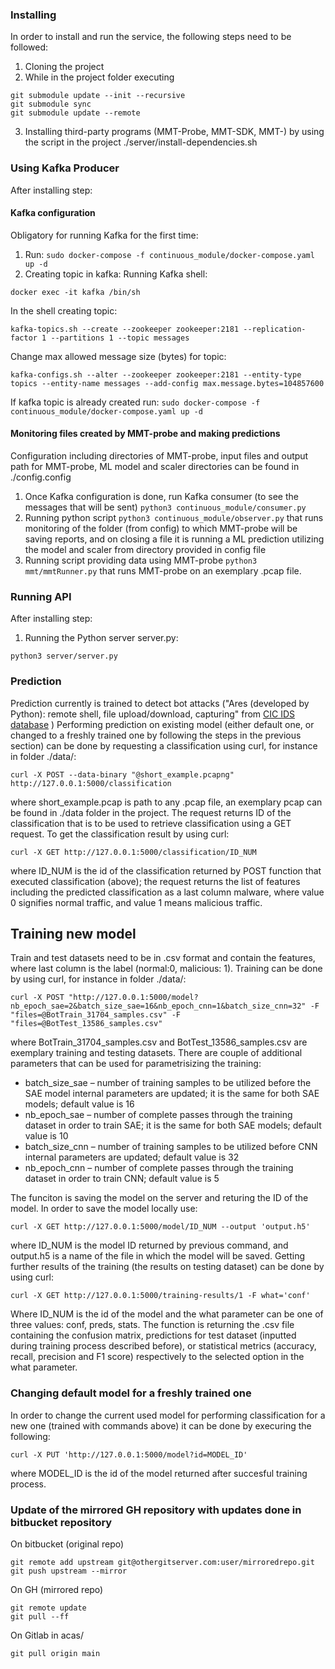 ### Installing

In order to install and run the service, the following steps need to be followed:
1. Cloning the project
2. While in the project folder executing 
```
git submodule update --init --recursive
git submodule sync
git submodule update --remote
```
3. Installing third-party programs (MMT-Probe, MMT-SDK, MMT-) by using the script in the project ./server/install-dependencies.sh

### Using Kafka Producer
After installing step:

#### Kafka configuration
Obligatory for running Kafka for the first time:
1. Run: `sudo docker-compose -f continuous_module/docker-compose.yaml up -d`
2. Creating topic in kafka:
Running Kafka shell:
```
docker exec -it kafka /bin/sh
```
In the shell creating topic: 
```
kafka-topics.sh --create --zookeeper zookeeper:2181 --replication-factor 1 --partitions 1 --topic messages
```
Change max allowed message size (bytes) for topic:
```
kafka-configs.sh --alter --zookeeper zookeeper:2181 --entity-type topics --entity-name messages --add-config max.message.bytes=104857600
```


If kafka topic is already created run: `sudo docker-compose -f continuous_module/docker-compose.yaml up -d`

#### Monitoring files created by MMT-probe and making predictions
Configuration including directories of MMT-probe, input files and output path for MMT-probe, ML model and scaler directories can be found in ./config.config

1. Once Kafka configuration is done, run Kafka consumer (to see the messages that will be sent) 
`python3 continuous_module/consumer.py`
2. Running python script
`python3 continuous_module/observer.py`
that runs monitoring of the folder (from config) to which MMT-probe will be saving reports, and on closing a file it is running a ML prediction utilizing the model and scaler from directory provided in config file
3. Running script providing data using MMT-probe
`python3 mmt/mmtRunner.py`
that runs MMT-probe on an exemplary .pcap file.


### Running API
After installing step:

1. Running the Python server server.py:
```
python3 server/server.py
```

### Prediction
Prediction currently is trained to detect bot attacks ("Ares (developed by Python): remote shell, file upload/download, capturing" from [CIC IDS database](https://www.unb.ca/cic/datasets/ids-2018.html) )
Performing prediction on existing model (either default one, or changed to a freshly trained one by following the steps in the previous section) can be done by requesting a classification using curl, for instance in folder ./data/:
```
curl -X POST --data-binary "@short_example.pcapng" http://127.0.0.1:5000/classification
```
where short_example.pcap is path to any .pcap file, an exemplary pcap can be found in ./data folder in the project. The request returns ID of the classification that is to be used to retrieve classification using a GET request.
To get the classification result by using curl:
```
curl -X GET http://127.0.0.1:5000/classification/ID_NUM
```
where ID_NUM is the id of the classification returned by POST function that executed classification (above); the request returns the list of features including the predicted classification as a last column malware, where value 0 signifies normal traffic, and value 1 means malicious traffic.


## Training new model
Train and test datasets need to be in .csv format and contain the features, where last column is the label (normal:0, malicious: 1). Training can be done by using curl, for instance in folder ./data/:
```
curl -X POST "http://127.0.0.1:5000/model?nb_epoch_sae=2&batch_size_sae=16&nb_epoch_cnn=1&batch_size_cnn=32" -F "files=@BotTrain_31704_samples.csv" -F "files=@BotTest_13586_samples.csv"
```
where BotTrain_31704_samples.csv and BotTest_13586_samples.csv are exemplary training and testing datasets. There are couple of additional parameters that can be used for parametrisizing the training:

- batch_size_sae – number of training samples to be utilized before the SAE model internal parameters are updated; it is the same for both SAE models; default value is 16
- nb_epoch_sae – number of complete passes through the training dataset in order to train SAE; it is the same for both SAE models; default value is 10
- batch_size_cnn – number of training samples to be utilized before CNN internal parameters are updated; default value is 32
- nb_epoch_cnn – number of complete passes through the training dataset in order to train CNN; default value is 5

The funciton is saving the model on the server and returing the ID of the model. In order to save the model locally use:
```
curl -X GET http://127.0.0.1:5000/model/ID_NUM --output 'output.h5'
```

where ID_NUM is the model ID returned by previous command, and output.h5 is a name of the file in which the model will be saved.
Getting further results of the training (the results on testing dataset) can be done by using curl:
```
curl -X GET http://127.0.0.1:5000/training-results/1 -F what='conf'
```

Where ID_NUM is the id of the model and the what parameter can be one of three values: conf, preds, stats. The function is returning the .csv file containing the confusion matrix, predictions for test dataset (inputted during training process described before), or statistical metrics (accuracy, recall, precision and F1 score) respectively to the selected option in the what parameter.

### Changing default model for a freshly trained one
In order to change the current used model for performing classification for a new one (trained with commands above) it can be done by execuring the following:
```
curl -X PUT 'http://127.0.0.1:5000/model?id=MODEL_ID'
```

where MODEL_ID is the id of the model returned after succesful training process.


### Update of the mirrored GH repository with updates done in bitbucket repository

On bitbucket (original repo)

```
git remote add upstream git@othergitserver.com:user/mirroredrepo.git
git push upstream --mirror
```

On GH (mirrored repo)

```
git remote update
git pull --ff
```

On Gitlab in acas/

```
git pull origin main
```
